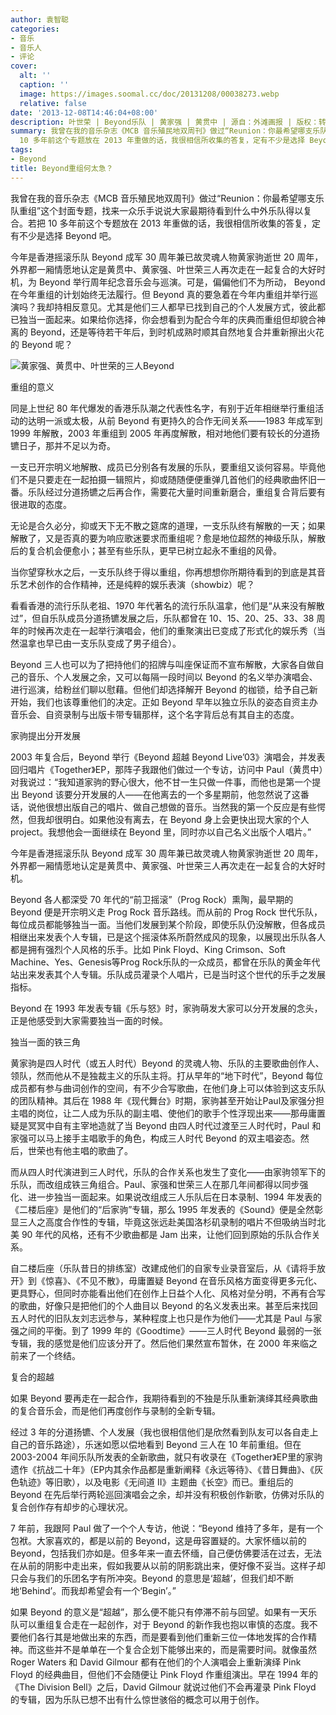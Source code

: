 ```yaml
---
author: 袁智聪
categories:
- 音乐
- 音乐人
- 评论
cover:
  alt: ''
  caption: ''
  image: https://images.soomal.cc/doc/20131208/00038273.webp
  relative: false
date: '2013-12-08T14:46:04+08:00'
description: 叶世荣 | Beyond乐队 | 黄家强 | 黄贯中 | 源自：外滩画报 | 版权：转载 |  平均/总评分：09.39/122
summary: 我曾在我的音乐杂志《MCB 音乐殖民地双周刊》做过“Reunion：你最希望哪支乐队重组”这个封面专题，找来一众乐手说说大家最期待看到什么中外乐队得以复合。若把
  10 多年前这个专题放在 2013 年重做的话，我很相信所收集的答复，定有不少是选择 Beyond 吧……
tags:
- Beyond
title: Beyond重组何太急？
---
```


我曾在我的音乐杂志《MCB 音乐殖民地双周刊》做过“Reunion：你最希望哪支乐队重组”这个封面专题，找来一众乐手说说大家最期待看到什么中外乐队得以复合。若把 10 多年前这个专题放在 2013 年重做的话，我很相信所收集的答复，定有不少是选择 Beyond 吧。

今年是香港摇滚乐队 Beyond 成军 30 周年兼已故灵魂人物黄家驹逝世 20 周年，外界都一厢情愿地认定是黄贯中、黄家强、叶世荣三人再次走在一起复合的大好时机，为 Beyond 举行周年纪念音乐会与巡演。可是，偏偏他们不为所动， Beyond 在今年重组的计划始终无法履行。但 Beyond 真的要急着在今年内重组并举行巡演吗？我却持相反意见。尤其是他们三人都早已找到自己的个人发展方式，彼此都已独当一面起来。如果给你选择，你会想看到为配合今年的庆典而重组但却貌合神离的 Beyond，还是等待若干年后，到时机成熟时顺其自然地复合并重新擦出火花的 Beyond 呢？

![黄家强、黄贯中、叶世荣的三人Beyond](https://images.soomal.cc/doc/20131208/00038272.webp)





重组的意义

同是上世纪 80 年代爆发的香港乐队潮之代表性名字，有别于近年相继举行重组活动的达明一派或太极，从前 Beyond 有更持久的合作无间关系――1983 年成军到 1999 年解散，2003 年重组到 2005 年再度解散，相对地他们要有较长的分道扬镳日子，那并不足以为奇。

一支已开宗明义地解散、成员已分别各有发展的乐队，要重组又谈何容易。毕竟他们不是只要走在一起拍摄一辑照片，抑或随随便便重弹几首他们的经典歌曲怀旧一番。乐队经过分道扬镳之后再合作，需要花大量时间重新磨合，重组复合背后要有很进取的态度。

无论是合久必分，抑或天下无不散之筵席的道理，一支乐队终有解散的一天；如果解散了，又是否真的要为响应歌迷要求而重组呢？愈是地位超然的神级乐队，解散后的复合机会便愈小；甚至有些乐队，更早已树立起永不重组的风骨。

当你望穿秋水之后，一支乐队终于得以重组，你再想想你所期待看到的到底是其音乐艺术创作的合作精神，还是纯粹的娱乐表演（showbiz）呢？

看看香港的流行乐队老祖、1970 年代著名的流行乐队温拿，他们是“从来没有解散过”，但自乐队成员分道扬镳发展之后，乐队都曾在 10、15、20、25、33、38 周年的时候再次走在一起举行演唱会，他们的重聚演出已变成了形式化的娱乐秀（当然温拿也早已由一支乐队变成了男子组合）。

Beyond 三人也可以为了把持他们的招牌与叫座保证而不宣布解散，大家各自做自己的音乐、个人发展之余，又可以每隔一段时间以 Beyond 的名义举办演唱会、进行巡演，给粉丝们聊以慰藉。但他们却选择解开 Beyond 的枷锁，给予自己新开始，我们也该尊重他们的决定。正如 Beyond 早年以独立乐队的姿态自资主办音乐会、自资录制与出版卡带专辑那样，这个名字背后总有其自主的态度。

家驹提出分开发展

2003 年复合后，Beyond 举行《Beyond 超越 Beyond Live’03》演唱会，并发表回归唱片《Together》EP，那阵子我跟他们做过一个专访，访问中 Paul（黄贯中）对我说过：“我知道家驹的野心很大，他不甘一生只做一件事，而他也是第一个提出 Beyond 该要分开发展的人――在他离去的一个多星期前，他忽然说了这番话，说他很想出版自己的唱片、做自己想做的音乐。当然我的第一个反应是有些愕然，但我却很明白。如果他没有离去，在 Beyond 身上会更快出现大家的个人 project。我想他会一面继续在 Beyond 里，同时亦以自己名义出版个人唱片。”

今年是香港摇滚乐队 Beyond 成军 30 周年兼已故灵魂人物黄家驹逝世 20 周年，外界都一厢情愿地认定是黄贯中、黄家强、叶世荣三人再次走在一起复合的大好时机。

Beyond 各人都深受 70 年代的“前卫摇滚”（Prog Rock）熏陶，最早期的 Beyond 便是开宗明义走 Prog Rock 音乐路线。而从前的 Prog Rock 世代乐队，每位成员都能够独当一面。当他们发展到某个阶段，即使乐队仍没解散，但各成员相继出来发表个人专辑，已是这个摇滚体系所蔚然成风的现象，以展现出乐队各人都是拥有强烈个人风格的乐手。比如 Pink Floyd、King Crimson、Soft Machine、Yes、Genesis等Prog Rock乐队的一众成员，都曾在乐队的黄金年代站出来发表其个人专辑。乐队成员灌录个人唱片，已是当时这个世代的乐手之发展指标。

Beyond 在 1993 年发表专辑《乐与怒》时，家驹萌发大家可以分开发展的念头，正是他感受到大家需要独当一面的时候。

独当一面的铁三角

黄家驹是四人时代（或五人时代）Beyond 的灵魂人物、乐队的主要歌曲创作人、领队，然而他从不是独裁主义的乐队主将。打从早年的“地下时代”，Beyond 每位成员都有参与曲词创作的空间，有不少合写歌曲，在他们身上可以体验到这支乐队的团队精神。其后在 1988 年《现代舞台》时期，家驹甚至开始让Paul及家强分担主唱的岗位，让二人成为乐队的副主唱、使他们的歌手个性浮现出来――那毋庸置疑是冥冥中自有主宰地造就了当 Beyond 由四人时代过渡至三人时代时，Paul 和家强可以马上接手主唱歌手的角色，构成三人时代 Beyond 的双主唱姿态。然后，世荣也有他主唱的歌曲了。

而从四人时代演进到三人时代，乐队的合作关系也发生了变化――由家驹领军下的乐队，而改组成铁三角组合。Paul、家强和世荣三人在那几年间都得以同步强化、进一步独当一面起来。如果说改组成三人乐队后在日本录制、1994 年发表的《二楼后座》是他们的“后家驹”专辑，那么 1995 年发表的《Sound》便是全然彰显三人之高度合作性的专辑，毕竟这张远赴美国洛杉矶录制的唱片不但吸纳当时北美 90 年代的风格，还有不少歌曲都是 Jam 出来，让他们回到原始的乐队合作关系。

自二楼后座（乐队昔日的排练室）改建成他们的自家专业录音室后，从《请将手放开》到《惊喜》、《不见不散》，毋庸置疑 Beyond 在音乐风格方面变得更多元化、更具野心，但同时亦能看出他们在创作上日益个人化、风格对垒分明，不再有合写的歌曲，好像只是把他们的个人曲目以 Beyond 的名义发表出来。甚至后来找回五人时代的旧队友刘志远参与，某种程度上也只是作为他们――尤其是 Paul 与家强之间的平衡。到了 1999 年的《Goodtime》――三人时代 Beyond 最弱的一张专辑，我的感觉是他们应该分开了。然后他们果然宣布暂休，在 2000 年来临之前来了一个终结。

复合的超越

如果 Beyond 要再走在一起合作，我期待看到的不独是乐队重新演绎其经典歌曲的复合音乐会，而是他们再度创作与录制的全新专辑。

经过 3 年的分道扬镳、个人发展（我也很相信他们是欣然看到队友可以各自走上自己的音乐路途），乐迷如愿以偿地看到 Beyond 三人在 10 年前重组。但在 2003-2004 年间乐队所发表的全新歌曲，就只有收录在《Together》EP里的家驹遗作《抗战二十年》（EP内其余作品都是重新阐释《永远等待》、《昔日舞曲》、《灰色轨迹》等旧歌），以及电影《无间道 II》主题曲《长空》而已。重组后的 Beyond 在先后举行两轮巡回演唱会之余，却并没有积极创作新歌，仿佛对乐队的复合创作存有却步的心理状况。

7 年前，我跟阿 Paul 做了一个个人专访，他说：“Beyond 维持了多年，是有一个包袱。大家喜欢的，都是以前的 Beyond，这是毋容置疑的。大家怀缅以前的 Beyond，包括我们亦如是。但多年来一直去怀缅，自己便仿佛要活在过去，无法在从前的阴影中走出来，假如我要从以前的阴影跳出来，便好像不妥当。这样子却只会与我们的乐团名字有所冲突。Beyond 的意思是‘超越’，但我们却不断地‘Behind’。而我却希望会有一个‘Begin’。”

如果 Beyond 的意义是“超越”，那么便不能只有停滞不前与回望。如果有一天乐队可以重组复合走在一起创作，对于 Beyond 的新作我也抱以审慎的态度。我不要他们各行其是地做出来的东西，而是要看到他们重新三位一体地发挥的合作精神。而这些并不是单单在一个复合企划下能够出来的，而是需要时间。就像虽然 Roger Waters 和 David Gilmour 都有在他们的个人演唱会上重新演绎 Pink Floyd 的经典曲目，但他们不会随便让 Pink Floyd 作重组演出。早在 1994 年的《The Division Bell》之后，David Gilmour 就说过他们不会再灌录 Pink Floyd 的专辑，因为乐队已想不出有什么惊世骇俗的概念可以用于创作。